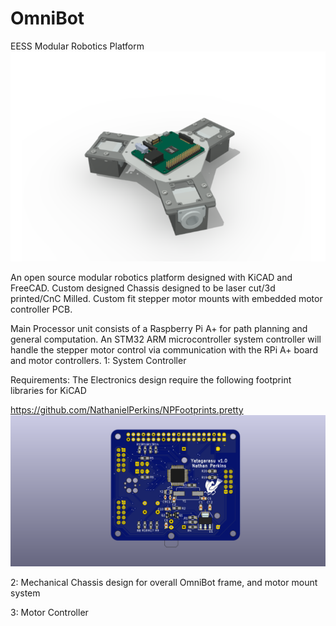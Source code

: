 # OmniBot
EESS Modular Robotics Platform
![Alt text](Screenshots/omnibot-preview.png "OmniBot Render")

An open source modular robotics platform designed with KiCAD and FreeCAD.
Custom designed Chassis designed to be laser cut/3d printed/CnC Milled. Custom fit stepper motor mounts with embedded motor controller PCB.

Main Processor unit consists of a Raspberry Pi A+ for path planning and general computation. An STM32 ARM microcontroller system controller will handle the stepper motor control via communication with the RPi A+ board and motor controllers. 
1: System Controller

Requirements: The Electronics design require the following footprint libraries for KiCAD

https://github.com/NathanielPerkins/NPFootprints.pretty
![Alt text](Screenshots/Electronics/Bottom.png "System Controller")

2: Mechanical
Chassis design for overall OmniBot frame, and motor mount system

3: Motor Controller

